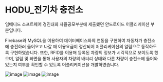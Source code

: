# HODU_전기차 충전소

임베디드 소프트웨어 경진대회 자율공모부분에 제출했던 안드로이드 어플리케이션 부분입니다.

Firebase와 MySQL을 이용하여 데이터베이스와의 연동을 구현하여 자동차가 충전소에 충전하러 들어오고 나갈 때 이용요금이 정산되어 어플리케이션의 알림으로 동작하도록 구현하였습니다. 
또한, RFID를 이용해 등록된 차량의 정보가 시각적으로 보이도록 했으며, 알림 및 화면을 통해 사용자의 차량의 배터리 상태와 다른 차량이 충전소에 들어와 있는지 여부를 확인할 수 있도록 어플리케이션을 개발하였습니다.

![image](https://github.com/GH1014/HODU_Parking_Station/assets/95550744/adbe7517-ce97-464b-8967-c08f97b36947)
![image](https://github.com/GH1014/HODU_Parking_Station/assets/95550744/7f03f9a8-2720-4d2a-a790-312d9947c8f3)
![image](https://github.com/GH1014/HODU_Parking_Station/assets/95550744/d588c263-2fe0-4a70-ba0d-3b8834c240dc)

